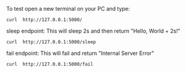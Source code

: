 To test open a new terminal on your PC and type:
```
curl  http://127.0.0.1:5000/
```
sleep endpoint: This will sleep 2s and then return "Hello, World + 2s!"
```
curl  http://127.0.0.1:5000/sleep
```

fail endpoint: This will fail and return "Internal Server Error"
```
curl  http://127.0.0.1:5000/fail
```